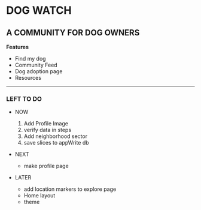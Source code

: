 # DOG WATCH
## A COMMUNITY FOR DOG OWNERS

**Features**
- Find my dog
- Community Feed
- Dog adoption page
- Resources

--------------------------------
### LEFT TO DO 

- NOW
    1. Add Profile Image
    2. verify data in steps
    3. Add neighborhood sector
    3. save slices to appWrite db

- NEXT 
    - make profile page

- LATER
    - add location markers to explore page
    - Home layout
    - theme
    
